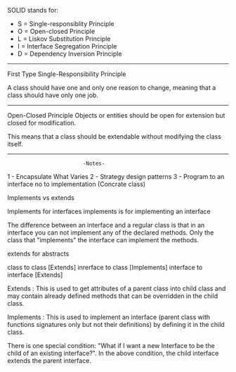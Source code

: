 SOLID stands for:

- S = Single-responsiblity Principle
- O = Open-closed Principle
- L = Liskov Substitution Principle
- I = Interface Segregation Principle
- D = Dependency Inversion Principle

--------------------------------------------------------------
First Type Single-Responsibility Principle

A class should have one and only one reason to change, meaning that a class should have only one job.

--------------------------------------------------------------
Open-Closed Principle
Objects or entities should be open for extension but closed for modification.

This means that a class should be extendable without modifying the class itself.



--------------------------------------------------------------
                            -Notes-
1 - Encapsulate What Varies
2 - Strategy design patterns
3 - Program to an interface no to implementation (Concrate class)



Implements vs extends


Implements for interfaces
implements is for implementing an interface

The difference between an interface and a regular class is that in an interface you can not implement any of the declared methods. Only the class that "implements" the interface can implement the methods. 




extends for abstracts


class to class [Extends]
inrerface to class [Implements]
interface to interface [Extends]

Extends : This is used to get attributes of a parent class into child class and may contain already defined methods that can be overridden in the child class.

Implements : This is used to implement an interface (parent class with functions signatures only but not their definitions) by defining it in the child class.

There is one special condition: "What if I want a new Interface to be the child of an existing interface?". In the above condition, the child interface extends the parent interface.
